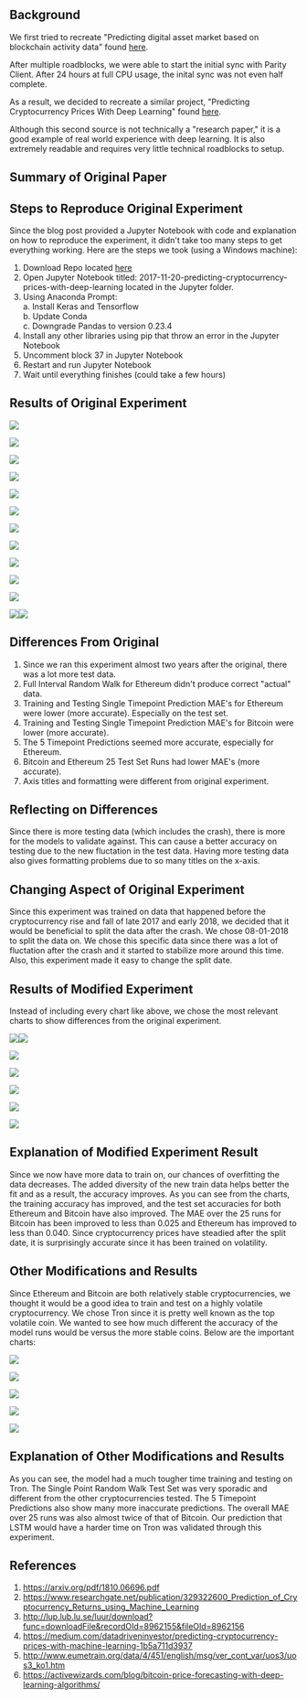 ## Background

We first tried to recreate "Predicting digital asset market based on blockchain activity data" found [here](https://arxiv.org/pdf/1810.06696.pdf).

After multiple roadblocks, we were able to start the initial sync with Parity Client. After 24 hours at full CPU usage, the inital sync was not even half complete. 

As a result, we decided to recreate a similar project, "Predicting Cryptocurrency Prices With Deep Learning" found [here](https://dashee87.github.io/deep%20learning/python/predicting-cryptocurrency-prices-with-deep-learning/).

Although this second source is not technically a "research paper," it is a good example of real world experience with deep learning. It is also extremely readable and requires very little technical roadblocks to setup.



## Summary of Original Paper

## Steps to Reproduce Original Experiment

Since the blog post provided a Jupyter Notebook with code and explanation on how to reproduce the experiment, it didn't take too many steps to get everything working. Here are the steps we took (using a Windows machine):

1. Download Repo located [here](https://github.com/dashee87/blogScripts)
2. Open Jupyter Notebook titled: 2017-11-20-predicting-cryptocurrency-prices-with-deep-learning located in the Jupyter folder.
3. Using Anaconda Prompt:<br/>
  a. Install Keras and Tensorflow<br/>
  b. Update Conda<br/>
  c. Downgrade Pandas to version 0.23.4<br/>
4. Install any other libraries using pip that throw an error in the Jupyter Notebook
5. Uncomment block 37 in Jupyter Notebook
6. Restart and run Jupyter Notebook
7. Wait until everything finishes (could take a few hours)

## Results of Original Experiment
<p align="left">
  <img src="https://i.ibb.co/TtfxxwZ/Training-Testing-Set.png">
</p>
<p align="left">
  <img src="https://i.ibb.co/Wy2F6wb/Simple-Lag-Model.png">
</p>
<p align="left">
  <img src="https://i.ibb.co/wB9jygY/Single-Point-Random-Walk-Test-Set.png">
</p>
<p align="left">
  <img src="https://i.ibb.co/RPvHyVk/Full-Interval-Random-Walk.png">
</p>
<p align="left">
  <img src="https://i.ibb.co/4SBLtcb/Single-Point-Random-Walk.png">
</p>
<p align="left">
  <img src="https://i.ibb.co/j3brqPx/Training-Error.png">
</p>
<p align="left">
  <img src="https://i.ibb.co/82K3n32/Training-Set-Single-Point-Timepoint-Prediction.png">
</p>
<p align="left">
  <img src="https://i.ibb.co/TwqDLQR/Test-Set-Single-Timepoint-Prediction.png">
</p>
<p align="left">
  <img src="https://i.ibb.co/KNzj3KD/Training-Set-Single-Point-Timepoint-Prediction-Bitcoin.png">
</p>
<p align="left">
  <img src="https://i.ibb.co/3rxGZXP/Test-Set-Single-Timepoint-Prediction-Bitcoin.png">
</p>
<p align="left">
  <img src="https://i.ibb.co/FVTR385/Test-Set5-Timepoint-Predictions.png">
</p>
<p align="left">
  <img src="https://imgbb.com/"><img src="https://i.ibb.co/dcVy8VL/MAECharts.png">
</p>

## Differences From Original
1. Since we ran this experiment almost two years after the original, there was a lot more test data.
2. Full Interval Random Walk for Ethereum didn't produce correct "actual" data.
3. Training and Testing Single Timepoint Prediction MAE's for Ethereum were lower (more accurate). Especially on the test set.
4. Training and Testing Single Timepoint Prediction MAE's for Bitcoin were lower (more accurate).
5. The 5 Timepoint Predictions seemed more accurate, especially for Ethereum.
6. Bitcoin and Ethereum 25 Test Set Runs had lower MAE's (more accurate).
7. Axis titles and formatting were different from original experiment.

## Reflecting on Differences
Since there is more testing data (which includes the crash), there is more for the models to validate against. This can cause a better accuracy on testing due to the new fluctation in the test data. Having more testing data also gives formatting problems due to so many titles on the x-axis.

## Changing Aspect of Original Experiment
Since this experiment was trained on data that happened before the cryptocurrency rise and fall of late 2017 and early 2018, we decided that it would be beneficial to split the data after the crash. We chose 08-01-2018 to split the data on. We chose this specific data since there was a lot of fluctation after the crash and it started to stabilize more around this time. Also, this experiment made it easy to change the split date.

## Results of Modified Experiment
Instead of including every chart like above, we chose the most relevant charts to show differences from the original experiment.

<p align="left">
  <img src="https://imgbb.com/"><img src="https://i.ibb.co/ngnSPwQ/Training-Testing-Set-Final.png">
</p>
<p align="left">
  <img src="https://i.ibb.co/Wg6dg99/Training-Error-Final.png">
</p>
<p align="left">
  <img src="https://i.ibb.co/9sGr5jn/Test-Set-Single-Timepoint-Prediction-Final.png">
</p>
<p align="left">
  <img src="https://i.ibb.co/fdZ2sKf/Test-Set-Single-Timepoint-Prediction-Bitcoin-Final.png">
</p>
<p align="left">
  <img src="https://i.ibb.co/pdFYSRr/Test-Set5-Timepoint-Predictions-Final.png">
</p>
<p align="left">
  <img src="https://i.ibb.co/16QPBr2/MAECharts-Final.png">
</p>

## Explanation of Modified Experiment Result
Since we now have more data to train on, our chances of overfitting the data decreases. The added diversity of the new train data helps better the fit and as a result, the accuracy improves. As you can see from the charts, the training accuracy has improved, and the test set accuracies for both Ethereum and Bitcoin have also improved. The MAE over the 25 runs for Bitcoin has been improved to less than 0.025 and Ethereum has improved to less than 0.040. Since cryptocurrency prices have steadied after the split date, it is surprisingly accurate since it has been trained on volatility.

## Other Modifications and Results
Since Ethereum and Bitcoin are both relatively stable cryptocurrencies, we thought it would be a good idea to train and test on a highly volatile cryptocurrency. We chose Tron since it is pretty well known as the top volatile coin. We wanted to see how much different the accuracy of the model runs would be versus the more stable coins. Below are the important charts:

<p align="left">
  <img src="https://i.ibb.co/rbjXBbm/trontrainingerror.png">
</p>
<p align="left">
  <img src="https://i.ibb.co/L1xSn8d/tronsinglewalktestset.png">
</p>
<p align="left">
  <img src="https://i.ibb.co/Hrb85vh/tronsingletimepointtestset.png">
</p>
<p align="left">
  <img src="https://i.ibb.co/2qTWd6c/tron5testset.png">
</p>
<p align="left">
  <img src="https://i.ibb.co/cbK0q1q/tron25runs.png">
</p>

## Explanation of Other Modifications and Results
As you can see, the model had a much tougher time training and testing on Tron. The Single Point Random Walk Test Set was very sporadic and different from the other cryptocurrencies tested. The 5 Timepoint Predictions also show many more inaccurate predictions. The overall MAE over 25 runs was also almost twice of that of Bitcoin. Our prediction that LSTM would have a harder time on Tron was validated through this experiment.

## References
1. https://arxiv.org/pdf/1810.06696.pdf
2. https://www.researchgate.net/publication/329322600_Prediction_of_Cryptocurrency_Returns_using_Machine_Learning
3. http://lup.lub.lu.se/luur/download?func=downloadFile&recordOId=8962155&fileOId=8962156
4. https://medium.com/datadriveninvestor/predicting-cryptocurrency-prices-with-machine-learning-1b5a711d3937
5. http://www.eumetrain.org/data/4/451/english/msg/ver_cont_var/uos3/uos3_ko1.htm
6. https://activewizards.com/blog/bitcoin-price-forecasting-with-deep-learning-algorithms/



